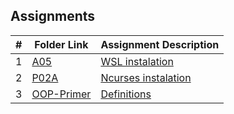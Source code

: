 ## Assignments

|  #  | Folder Link | Assignment Description |
| :-: | ----------- | ---------------------- |
|  1  | [A05](A05/README.md) | [WSL instalation](A05/README.md) |
|  2  | [P02A](P02A/README.md) | [Ncurses instalation](P02A/README.md)  |
|  3  | [OOP-Primer](OOP-Primer/README.md) | [Definitions](OOP-Primer/README.md)      |
